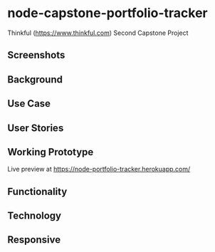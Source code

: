 # node-capstone-portfolio-tracker
Thinkful (https://www.thinkful.com) Second Capstone Project

## Screenshots

## Background

## Use Case

## User Stories

## Working Prototype

Live preview at https://node-portfolio-tracker.herokuapp.com/

## Functionality 

## Technology

## Responsive